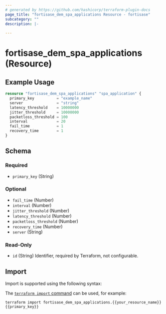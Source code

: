 ```yaml
---
# generated by https://github.com/hashicorp/terraform-plugin-docs
page_title: "fortisase_dem_spa_applications Resource - fortisase"
subcategory: ""
description: |-
  
---
```


# fortisase_dem_spa_applications (Resource)



## Example Usage

```terraform
resource "fortisase_dem_spa_applications" "spa_application" {
  primary_key          = "example_name"
  server               = "string"
  latency_threshold    = 10000000
  jitter_threshold     = 10000000
  packetloss_threshold = 100
  interval             = 20
  fail_time            = 1
  recovery_time        = 1
}
```

<!-- schema generated by tfplugindocs -->
## Schema

### Required

- `primary_key` (String)

### Optional

- `fail_time` (Number)
- `interval` (Number)
- `jitter_threshold` (Number)
- `latency_threshold` (Number)
- `packetloss_threshold` (Number)
- `recovery_time` (Number)
- `server` (String)

### Read-Only

- `id` (String) Identifier, required by Terraform, not configurable.

## Import

Import is supported using the following syntax:

The [`terraform import` command](https://developer.hashicorp.com/terraform/cli/commands/import) can be used, for example:

```shell
terraform import fortisase_dem_spa_applications.{{your_resource_name}} {{primary_key}}
```
